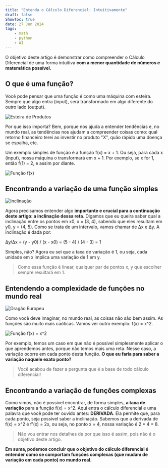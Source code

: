 ```yaml
---
title: "Entenda o Cálculo Diferencial: Intuitivamente"
draft: false
ShowToc: true
date: 27 Jun 2024
tags:
    - math
    - python
    - AI
---
```

      
O objetivo deste artigo é demonstrar como compreender o Cálculo Diferencial de uma forma intuitiva **com a menor quantidade de números e matemática possível.**

## O que é uma função?
Você pode pensar que uma função é como uma máquina com esteira. Sempre que algo entra (input), será transformado em algo diferente do outro lado (output).

![Esteira de Produtos](https://nucleoexpert.com/wp-content/uploads/2022/08/Esteira-de-Produtos-AUMENTE-SEU-FATURAMENTO.jpg)

Por que isso importa? Bem, porque nos ajuda a entender tendências e, no mundo real, as tendências nos ajudam a compreender coisas como: qual retorno financeiro terei ao investir no produto "X", quão rápido uma doença se espalha, etc.

Um exemplo simples de função é a função f(x) = x + 1. Ou seja, para cada x (input), nossa máquina o transformará em x + 1. Por exemplo, se x for 1, então f(1) = 2, e assim por diante.

![Função f(x)](https://www.googleapis.com/download/storage/v1/b/kaggle-forum-message-attachments/o/inbox%2F11611801%2F2a49a486a4a7ae7886954799fff713f0%2Ffx.jpg?generation=1719527446403213&alt=media)

## Encontrando a variação de uma função simples

![Inclinação](https://www.googleapis.com/download/storage/v1/b/kaggle-forum-message-attachments/o/inbox%2F11611801%2F07d130b3df36d046bef146896dc7a431%2Finc.png?generation=1719527612377553&alt=media)

Agora precisamos entender algo **importante e crucial para a continuação deste artigo: a inclinação dessa reta**. Digamos que eu queira saber qual a inclinação entre os pontos em x0, x = (3, 4), sabendo que eles resultam em y0, y = (4, 5). Como se trata de um intervalo, vamos chamar de Δx e Δy. A inclinação é dada por:

Δy/Δx = (y - y0) / (x - x0) = (5 - 4) / (4 - 3) = 1

Simples, não? Agora eu sei que a taxa de variação é 1, ou seja, cada unidade em x implica uma variação de 1 em y.

> Como essa função é linear, qualquer par de pontos x, y que escolher sempre resultará em 1.

## Entendendo a complexidade de funções no mundo real

![Dragão Europeu](https://1001dragons.com/wp-content/uploads/2022/04/dragon-europeen-800-01-696x377.jpg)

Como você deve imaginar, no mundo real, as coisas não são bem assim. As funções são muito mais caóticas. Vamos ver outro exemplo: f(x) = x^2.

![Função f(x) = x^2](https://www.googleapis.com/download/storage/v1/b/kaggle-forum-message-attachments/o/inbox%2F11611801%2F5e44df8d8878cabd0ab66a772a7d5702%2Ffx2.jpg?generation=1719527503787040&alt=media)

Por exemplo, temos um caso em que não é possível simplesmente aplicar o que aprendemos antes, porque não temos mais uma reta. Nesse caso, a variação ocorre em cada ponto desta função. **O que eu faria para saber a variação naquele exato ponto?**

> Você acabou de fazer a pergunta que é a base de todo cálculo diferencial!

## Encontrando a variação de funções complexas
Como vimos, não é possível encontrar, de forma simples, **a taxa de variação** para a função f(x) = x^2. Aqui entra o cálculo diferencial e uma palavra que você pode ter ouvido antes: **DERIVADA**. Ela permite que, para cada ponto, seja possível saber a inclinação. Sabemos que a derivada de f(x) = x^2 é f'(x) = 2x, ou seja, no ponto x = 4, nossa variação é 2 * 4 = 8.

> Não vou entrar nos detalhes de por que isso é assim, pois não é o objetivo deste artigo.

**Em suma, podemos concluir que o objetivo do cálculo diferencial é entender como se comportam funções complexas (que mudam de variação em cada ponto) no mundo real.**
